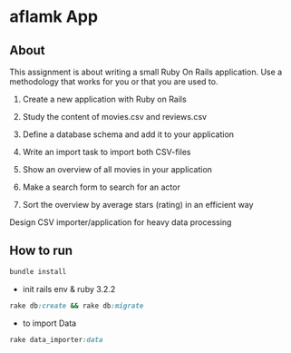 # aflamk App

## About

This assignment is about writing a small Ruby On Rails application. Use a methodology that works for you or that you are used to.

1. Create a new application with Ruby on Rails

2. Study the content of movies.csv and reviews.csv

3. Define a database schema and add it to your application

4. Write an import task to import both CSV-files

5. Show an overview of all movies in your application

6. Make a search form to search for an actor

7. Sort the overview by average stars (rating) in an efficient way

Design CSV importer/application for heavy data processing

## How to run

```ruby
bundle install
```

* init rails env & ruby 3.2.2

```ruby
rake db:create && rake db:migrate
```

- to import Data

```ruby
rake data_importer:data
```
